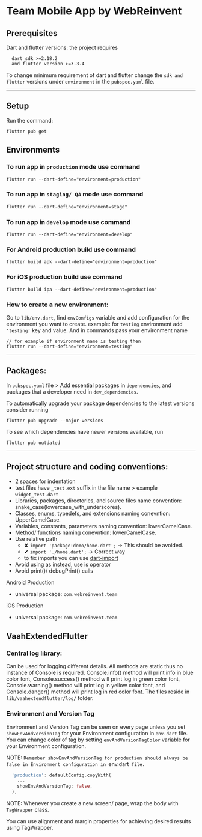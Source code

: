 # Team Mobile App by WebReinvent

## Prerequisites

Dart and flutter versions: the project requires
``` 
  dart sdk >=2.18.2
  and flutter version >=3.3.4
```

To change minimum requirement of dart and flutter change the `sdk and flutter` versions under `environment` in the `pubspec.yaml` file.
<hr />

## Setup

Run the command: 
```
flutter pub get
```

## Environments

### To run app in `production` mode use command 
```
flutter run --dart-define="environment=production"
```

### To run app in `staging/ QA` mode use command 
```
flutter run --dart-define="environment=stage"
```

### To run app in `develop` mode use command 
```
flutter run --dart-define="environment=develop"
```

### For Android production build use command
```
flutter build apk --dart-define="environment=production"
```

### For iOS production build use command
```
flutter build ipa --dart-define="environment=production"
```

### How to create a new environment:

Go to `lib/env.dart`, find `envConfigs` variable and add configuration for the environment you want to create. example: for `testing` environment add `'testing'` key and value. And in commands pass your environment name
```
// for example if environment name is testing then
flutter run --dart-define="environment=testing"
```
<hr />

## Packages:
In `pubspec.yaml` file > Add essential packages in `dependencies`, and packages that a developer need in `dev_dependencies`.

To automatically upgrade your package dependencies to the latest versions consider running
```
flutter pub upgrade --major-versions
```

To see which dependencies have newer versions available, run
```
flutter pub outdated
```
<hr />

## Project structure and coding conventions:
- 2 spaces for indentation
- test files have `_test.ext` suffix in the file name > example `widget_test.dart`
- Libraries, packages, directories, and source files name convention: snake_case(lowercase_with_underscores).
- Classes, enums, typedefs, and extensions naming conevntion: UpperCamelCase.
- Variables, constants, parameters naming convention: lowerCamelCase.
- Method/ functions naming conevntion: lowerCamelCase.
- Use relative path
  - ✘ `import 'package:demo/home.dart';` -> This should be avoided.
  - ✔ `import './home.dart';` -> Correct way
  - to fix imports you can use [dart-import](https://marketplace.visualstudio.com/items?itemName=luanpotter.dart-import)
- Avoid using as instead, use is operator
- Avoid print()/ debugPrint() calls

Android Production
- universal package: `com.webreinvent.team`

iOS Production
- universal package: `com.webreinvent.team`

## VaahExtendedFlutter

### Central log library:

Can be used for logging different details. All methods are static thus no instance of Console is required. Console.info() method will print info in blue color font, Console.success() method will print log in green color font, Console.warning() method will print log in yellow color font, and Console.danger() method will print log in red color font. The files reside in `lib/vaahextendflutter/log/` folder.

### Environment and Version Tag

Environment and Version Tag can be seen on every page unless you set `showEnvAndVersionTag` for your Environment configuration in `env.dart` file. You can change color of tag by setting `envAndVersionTagColor` variable for your Environment configuration. 

NOTE: `Remember showEnvAndVersionTag for production should always be false in Environment configuration in `env.dart` file.`
```dart
  'production': defaultConfig.copyWith(
    ...
    showEnvAndVersionTag: false,
  ),
```

NOTE: Whenever you create a new screen/ page, wrap the body with `TagWrapper` class.

You can use alignment and margin properties for achieving desired results using TagWrapper.
